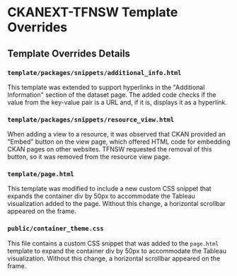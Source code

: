 # CKANEXT-TFNSW Template Overrides

## Template Overrides Details

### `template/packages/snippets/additional_info.html`
This template was extended to support hyperlinks in the "Additional Information" section of the dataset page. The added code checks if the value from the key-value pair is a URL and, if it is, displays it as a hyperlink.

### `template/packages/snippets/resource_view.html`
When adding a view to a resource, it was observed that CKAN provided an "Embed" button on the view page, which offered HTML code for embedding CKAN pages on other websites. TFNSW requested the removal of this button, so it was removed from the resource view page.

### `template/page.html`
This template was modified to include a new custom CSS snippet that expands the container div by 50px to accommodate the Tableau visualization added to the page. Without this change, a horizontal scrollbar appeared on the frame.

### `public/container_theme.css`
This file contains a custom CSS snippet that was added to the `page.html` template to expand the container div by 50px to accommodate the Tableau visualization. Without this change, a horizontal scrollbar appeared on the frame.